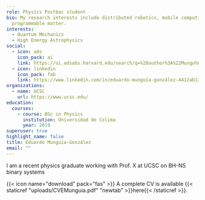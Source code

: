 ```yaml
---
role: Physics Postbac student
bio: My research interests include distributed robotics, mobile computing and
  programmable matter.
interests:
  - Quantum Mechanics
  - High Energy Astrophysics
social:
  - icon: ads
    icon_pack: ai
    link: https://ui.adsabs.harvard.edu/search/q=%20author%3A%22Mungu%C3%ADa-Gonz%C3%A1lez%2C%20Eduardo%22&sort=date%20desc%2C%20bibcode%20desc&p_=0
  - icon: linkedin
    icon_pack: fab
    link: https://www.linkedin.com/in/eduardo-munguía-gonzález-4412ab132
organizations:
  - name: UCSC
    url: https://www.ucsc.edu/
education:
  courses:
    - course: BSc in Physics
      institution: Universidad de Colima
      year: 2019
superuser: true
highlight_name: false
title: Eduardo Munguía-González
email: ""
---
```

I am a recent physics graduate working with Prof. X at UCSC on BH-NS binary systems

{{< icon name="download" pack="fas" >}} A complete CV is available {{< staticref "uploads/CVEMunguia.pdf" "newtab" >}}here{{< /staticref >}}.
